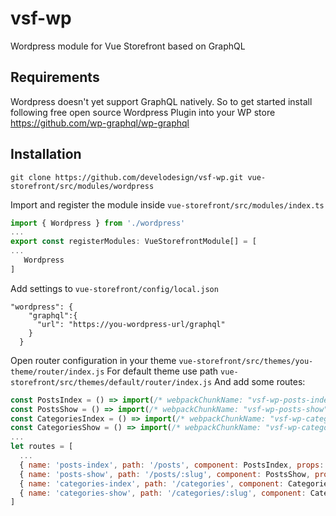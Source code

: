 # vsf-wp
Wordpress module for Vue Storefront based on GraphQL


## Requirements
Wordpress doesn't yet support GraphQL natively.
So to get started install following free open source Wordpress Plugin into your WP store https://github.com/wp-graphql/wp-graphql


## Installation

```shell
git clone https://github.com/develodesign/vsf-wp.git vue-storefront/src/modules/wordpress
```


Import and register the module inside `vue-storefront/src/modules/index.ts`

```ts
import { Wordpress } from './wordpress'
...
export const registerModules: VueStorefrontModule[] = [
...
   Wordpress
]
```

Add settings to `vue-storefront/config/local.json`

```shell
"wordpress": {
    "graphql":{
      "url": "https://you-wordpress-url/graphql"
    }
  }
```

Open router configuration in your theme `vue-storefront/src/themes/you-theme/router/index.js` For default theme use path `vue-storefront/src/themes/default/router/index.js` And add some routes:

```js
const PostsIndex = () => import(/* webpackChunkName: "vsf-wp-posts-index" */ 'src/modules/wordpress/pages/posts/Index')
const PostsShow = () => import(/* webpackChunkName: "vsf-wp-posts-show" */ 'src/modules/wordpress/pages/posts/Show')
const CategoriesIndex = () => import(/* webpackChunkName: "vsf-wp-categories-index" */ 'src/modules/wordpress/pages/categories/Index')
const CategoriesShow = () => import(/* webpackChunkName: "vsf-wp-categories-show" */ 'src/modules/wordpress/pages/categories/Show')
...
let routes = [
  ...
  { name: 'posts-index', path: '/posts', component: PostsIndex, props: {page: 'posts', title: 'Posts'} },
  { name: 'posts-show', path: '/posts/:slug', component: PostsShow, props: {page: 'post', title: 'View Post'} },
  { name: 'categories-index', path: '/categories', component: CategoriesIndex, props: {page: 'categories', title: 'View Categories'} },
  { name: 'categories-show', path: '/categories/:slug', component: CategoriesShow, props: {page: 'category', title: 'View Category'} }
]
```
